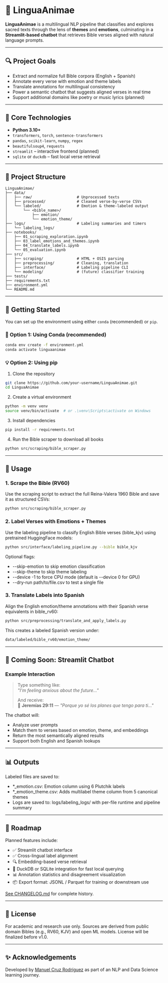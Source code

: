 # 📖 LinguaAnimae

**LinguaAnimae** is a multilingual NLP pipeline that classifies and explores sacred texts through the lens of **themes** and **emotions**, culminating in a **Streamlit-based chatbot** that retrieves Bible verses aligned with natural language prompts.

---

## 🔍 Project Goals

- Extract and normalize full Bible corpora (English + Spanish)
- Annotate every verse with emotion and theme labels
- Translate annotations for multilingual consistency
- Power a semantic chatbot that suggests aligned verses in real time
- Support additional domains like poetry or music lyrics (planned)

---

## 🧠 Core Technologies

- **Python 3.10+**
- `transformers`, `torch`, `sentence-transformers`
- `pandas`, `scikit-learn`, `numpy`, `regex`
- `beautifulsoup4`, `requests`
- `streamlit` – interactive frontend (planned)
- `sqlite` or `duckdb` – fast local verse retrieval

---

## 📁 Project Structure

```
LinguaAnimae/
├── data/
│   ├── raw/                    # Unprocessed texts
│   ├── processed/              # Cleaned verse-by-verse CSVs
│   └── labeled/                # Emotion & theme-labeled output
│       └── <bible_name>/
│           ├── emotion/
│           └── emotion_theme/
├── logs/                       # Labeling summaries and timers
│   └── labeling_logs/
├── notebooks/
│   ├── 01_scraping_exploration.ipynb
│   ├── 03_label_emotions_and_themes.ipynb
│   ├── 04_translate_labels.ipynb
│   └── 05_evaluation.ipynb
├── src/
│   ├── scraping/               # HTML + OSIS parsing
│   ├── preprocessing/          # Cleaning, translation
│   ├── interface/              # Labeling pipeline CLI
│   └── modeling/               # (future) classifier training
├── tests/
├── requirements.txt
├── environment.yml
└── README.md
```

---

## 🚀 Getting Started

You can set up the environment using either `conda` (recommended) or `pip`.

### 🧪 Option 1: Using Conda (recommended)

```bash
conda env create -f environment.yml
conda activate linguaanimae
```

### 💡 Option 2: Using pip

1. Clone the repository
```bash
git clone https://github.com/your-username/LinguaAnimae.git
cd LinguaAnimae
```

2. Create a virtual environment
```bash
python -m venv venv
source venv/bin/activate  # or .\venv\Scripts\activate on Windows
```

3. Install dependencies
```bash
pip install -r requirements.txt
```

4. Run the Bible scraper to download all books
```bash
python src/scraping/bible_scraper.py
```

---

## 🧰 Usage

### 1. Scrape the Bible (RV60)

Use the scraping script to extract the full Reina-Valera 1960 Bible and save it as structured CSVs:

```bash
python src/scraping/bible_scraper.py
```

### 2. Label Verses with Emotions + Themes

Use the labeling pipeline to classify English Bible verses (bible_kjv) using pretrained HuggingFace models:

```bash
python src/interface/labeling_pipeline.py --bible bible_kjv
```

Optional flags:

- --skip-emotion to skip emotion classification
- --skip-theme to skip theme labeling
- --device -1 to force CPU mode (default is --device 0 for GPU)
- --dry-run path/to/file.csv to test a single file

### 3. Translate Labels into Spanish

Align the English emotion/theme annotations with their Spanish verse equivalents in bible_rv60:

```bash
python src/preprocessing/translate_and_apply_labels.py
```

This creates a labeled Spanish version under:

```bash
data/labeled/bible_rv60/emotion_theme/
```

---

## 💬 Coming Soon: Streamlit Chatbot

### Example Interaction

> Type something like:  
> *"I'm feeling anxious about the future..."*  
>  
> And receive:  
> 📖 **Jeremías 29:11** — *"Porque yo sé los planes que tengo para ti…"*

The chatbot will:
- Analyze user prompts
- Match them to verses based on emotion, theme, and embeddings
- Return the most semantically aligned results
- Support both English and Spanish lookups

---

## 📊 Outputs

Labeled files are saved to:

- *_emotion.csv: Emotion column using 6 Plutchik labels
- *_emotion_theme.csv: Adds multilabel theme column from 5 canonical themes
- Logs are saved to: logs/labeling_logs/ with per-file runtime and pipeline summary

---

## 📌 Roadmap

Planned features include:

- ✅ Streamlit chatbot interface
- ✅ Cross-lingual label alignment
- 🔍 Embedding-based verse retrieval
- 💽 DuckDB or SQLite integration for fast local querying
- 📊 Annotation statistics and disagreement visualization
- 📦 Export format: JSONL / Parquet for training or downstream use

[See CHANGELOG.md](CHANGELOG.md) for complete history.

---

## 📖 License

For academic and research use only. Sources are derived from public domain Bibles (e.g., RV60, KJV) and open ML models. License will be finalized before v1.0.

---

## ✨ Acknowledgements

Developed by [Manuel Cruz Rodríguez](https://github.com/mancrurod) as part of an NLP and Data Science learning journey.


